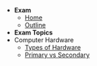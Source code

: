 - **Exam**
  - [Home](./README.md)
  - [Outline](./outline.md)
- **Exam Topics**
- Computer Hardware
  - [Types of Hardware](./topics/computer_hardware/types.md)
  - [Primary vs Secondary](./topics/computer_hardware/pvs.md)